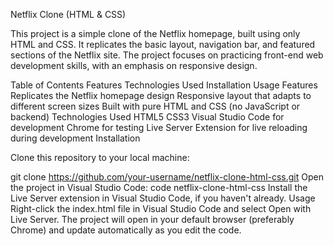 Netflix Clone (HTML & CSS)

This project is a simple clone of the Netflix homepage, built using only HTML and CSS. It replicates the basic layout, navigation bar, and featured sections of the Netflix site. The project focuses on practicing front-end web development skills, with an emphasis on responsive design.

Table of Contents
Features
Technologies Used
Installation
Usage
Features
Replicates the Netflix homepage design
Responsive layout that adapts to different screen sizes
Built with pure HTML and CSS (no JavaScript or backend)
Technologies Used
HTML5
CSS3
Visual Studio Code for development
Chrome for testing
Live Server Extension for live reloading during development
Installation

Clone this repository to your local machine:

git clone https://github.com/your-username/netflix-clone-html-css.git
Open the project in Visual Studio Code:
code netflix-clone-html-css
Install the Live Server extension in Visual Studio Code, if you haven't already.
Usage
Right-click the index.html file in Visual Studio Code and select Open with Live Server.
The project will open in your default browser (preferably Chrome) and update automatically as you edit the code.



